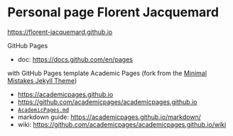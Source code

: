 # Personal page Florent Jacquemard

https://florent-jacquemard.github.io

GitHub Pages

- doc: https://docs.github.com/en/pages

with GitHub Pages template Academic Pages
(fork from the [Minimal Mistakes Jekyll Theme](https://mmistakes.github.io/minimal-mistakes/))

- https://academicpages.github.io
- https://github.com/academicpages/academicpages.github.io
- [`AcademicPages.md`](AcademicPages.md)
- markdown guide: https://academicpages.github.io/markdown/
- wiki: https://github.com/academicpages/academicpages.github.io/wiki








